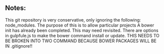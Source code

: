

## Notes:
This git repository is very conservative, only ignoring the following: node_modules.
The purpose of this is to allow particular projects 
A bower init has already been completed. This may need revisited.
There are options in gulpfule.js to make the bower command install or update.
THIS NEEDS TO BE BROKEN INTO TWO COMMAND BECAUSE BOWER PACKAGES WILL BE IN .gitignore!!
